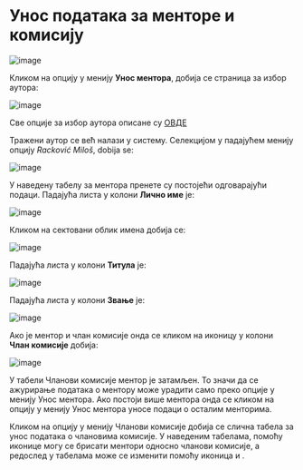 # Унос података за менторе и комисију
 
 ![image](https://user-images.githubusercontent.com/29538544/178784486-6a0b2be9-a484-4970-9d28-4dd2ec4c3491.png)

Кликом на опцију у менију **Унос ментора**, добија се страница за избор аутора: 
 
 ![image](https://user-images.githubusercontent.com/29538544/178784593-888df417-23f1-42c3-81ca-9236d1b1b7a6.png)

Све опције за избор аутора описане су [ОВДЕ](dodati)

Тражени аутор се већ налази у систему. Селекцијом у падајућем менију опцију *Racković Miloš*, dobija se:
 
 ![image](https://user-images.githubusercontent.com/29538544/178785060-fa245650-34e3-422c-8224-e0ac981cb9b3.png)

У наведену табелу за ментора пренете су постојећи одговарајући подаци. Падајућа листа у колони **Лично име** је:
 
 ![image](https://user-images.githubusercontent.com/29538544/178785373-e1013151-f1a5-4e3c-8fbd-aa73b8a5f4c8.png)

Кликом на сектовани облик имена добија се: 

![image](https://user-images.githubusercontent.com/29538544/178785467-e609c83e-bab1-4432-bb68-d10d37496790.png)

 Падајућа листа у колони **Титула** је:
 
 ![image](https://user-images.githubusercontent.com/29538544/178785624-4386b232-65eb-40b4-bedf-c7cf6dca671e.png)
 
Падајућа листа у колони **Звање** је:

![image](https://user-images.githubusercontent.com/29538544/178785726-f05f9ec6-f14a-4bf6-971a-f460a548a496.png)
 
Ако је ментор и члан комисије онда се кликом на иконицу у колони **Члан комисије** добија: 

![image](https://user-images.githubusercontent.com/29538544/178785885-fb83a997-f117-4d36-8644-721b0b701cec.png)
 
У табели Чланови комисије ментор је затамљен. То значи да се ажурирање података о ментору може урадити само преко опције у менију Унос ментора. Ако постоји више ментора онда се кликом на опцију у менију Унос ментора уносе подаци о осталим менторима. 

Кликом на опцију у менију Чланови комисије добија се слична табела за унос података о члановима комисије. 
У наведеним табелама, помоћу иконице   могу се брисати ментори односно чланови комисије, а  редослед у табелама може се изменити помоћу иконица   и  . 

